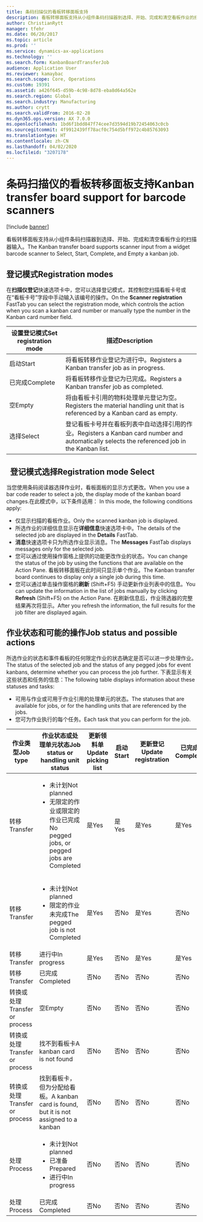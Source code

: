 ```yaml
---
title: 条码扫描仪的看板转移面板支持
description: 看板转移面板支持从小组件条码扫描器到选择、开始、完成和清空看板作业的扫描器输入。
author: ChristianRytt
manager: tfehr
ms.date: 06/20/2017
ms.topic: article
ms.prod: ''
ms.service: dynamics-ax-applications
ms.technology: ''
ms.search.form: KanbanBoardTransferJob
audience: Application User
ms.reviewer: kamaybac
ms.search.scope: Core, Operations
ms.custom: 19391
ms.assetid: a426f645-d59b-4c98-8d78-eba8d64a562e
ms.search.region: Global
ms.search.industry: Manufacturing
ms.author: crytt
ms.search.validFrom: 2016-02-28
ms.dyn365.ops.version: AX 7.0.0
ms.openlocfilehash: 1bd6f1bdd847f74cee7d3594d19b72454063c0cb
ms.sourcegitcommit: 4f9912439ff78acf0c754d5bff972c4b85763093
ms.translationtype: HT
ms.contentlocale: zh-CN
ms.lasthandoff: 04/02/2020
ms.locfileid: "3207178"
---
```

# <a name="kanban-transfer-board-support-for-barcode-scanners"></a><span data-ttu-id="dbac3-103">条码扫描仪的看板转移面板支持</span><span class="sxs-lookup"><span data-stu-id="dbac3-103">Kanban transfer board support for barcode scanners</span></span>

[!include [banner](../includes/banner.md)]

<span data-ttu-id="dbac3-104">看板转移面板支持从小组件条码扫描器到选择、开始、完成和清空看板作业的扫描器输入。</span><span class="sxs-lookup"><span data-stu-id="dbac3-104">The Kanban transfer board supports scanner input from a widget barcode scanner to Select, Start, Complete, and Empty a kanban job.</span></span>

<a name="registration-modes"></a><span data-ttu-id="dbac3-105">登记模式</span><span class="sxs-lookup"><span data-stu-id="dbac3-105">Registration modes</span></span>
------------------

<span data-ttu-id="dbac3-106">在**扫描仪登记**快速选项卡中，您可以选择登记模式，其控制您扫描看板卡号或在“看板卡号”字段中手动输入该编号的操作。</span><span class="sxs-lookup"><span data-stu-id="dbac3-106">On the **Scanner registration** FastTab you can select the registration mode, which controls the action when you scan a kanban card number or manually type the number in the Kanban card number field.</span></span>

| <span data-ttu-id="dbac3-107">设置登记模式</span><span class="sxs-lookup"><span data-stu-id="dbac3-107">Set registration mode</span></span> | <span data-ttu-id="dbac3-108">描述</span><span class="sxs-lookup"><span data-stu-id="dbac3-108">Description</span></span>                                                                                     |
|-----------------------|-------------------------------------------------------------------------------------------------|
| <span data-ttu-id="dbac3-109">启动</span><span class="sxs-lookup"><span data-stu-id="dbac3-109">Start</span></span>                 | <span data-ttu-id="dbac3-110">将看板转移作业登记为进行中。</span><span class="sxs-lookup"><span data-stu-id="dbac3-110">Registers a Kanban transfer job as in progress.</span></span>                                                 |
| <span data-ttu-id="dbac3-111">已完成</span><span class="sxs-lookup"><span data-stu-id="dbac3-111">Complete</span></span>              | <span data-ttu-id="dbac3-112">将看板转移作业登记为已完成。</span><span class="sxs-lookup"><span data-stu-id="dbac3-112">Registers a Kanban transfer job as completed.</span></span>                                                   |
| <span data-ttu-id="dbac3-113">空</span><span class="sxs-lookup"><span data-stu-id="dbac3-113">Empty</span></span>                 | <span data-ttu-id="dbac3-114">将由看板卡引用的物料处理单元登记为空。</span><span class="sxs-lookup"><span data-stu-id="dbac3-114">Registers the material handling unit that is referenced by a Kanban card as empty.</span></span>              |
| <span data-ttu-id="dbac3-115">选择</span><span class="sxs-lookup"><span data-stu-id="dbac3-115">Select</span></span>                | <span data-ttu-id="dbac3-116">登记看板卡号并在看板列表中自动选择引用的作业。</span><span class="sxs-lookup"><span data-stu-id="dbac3-116">Registers a Kanban card number and automatically selects the referenced job in the Kanban list.</span></span> |

 
<span data-ttu-id="dbac3-117">登记模式选择</span><span class="sxs-lookup"><span data-stu-id="dbac3-117">Registration mode Select</span></span>
------------------------

<span data-ttu-id="dbac3-118">当您使用条码阅读器选择作业时，看板面板的显示方式更改。</span><span class="sxs-lookup"><span data-stu-id="dbac3-118">When you use a bar code reader to select a job, the display mode of the kanban board changes.</span></span><span data-ttu-id="dbac3-119">在此模式中，以下条件适用：</span><span class="sxs-lookup"><span data-stu-id="dbac3-119"> In this mode, the following conditions apply:</span></span>

-   <span data-ttu-id="dbac3-120">仅显示扫描的看板作业。</span><span class="sxs-lookup"><span data-stu-id="dbac3-120">Only the scanned kanban job is displayed.</span></span>
-   <span data-ttu-id="dbac3-121">所选作业的详细信息显示在**详细信息**快速选项卡中。</span><span class="sxs-lookup"><span data-stu-id="dbac3-121">The details of the selected job are displayed in the **Details** FastTab.</span></span>
-   <span data-ttu-id="dbac3-122">**消息**快速选项卡只为所选作业显示消息。</span><span class="sxs-lookup"><span data-stu-id="dbac3-122">The **Messages** FastTab displays messages only for the selected job.</span></span>
-   <span data-ttu-id="dbac3-123">您可以通过使用操作窗格上提供的功能更改作业的状态。</span><span class="sxs-lookup"><span data-stu-id="dbac3-123">You can change the status of the job by using the functions that are available on the Action Pane.</span></span> <span data-ttu-id="dbac3-124">看板转移面板在此时间只显示单个作业。</span><span class="sxs-lookup"><span data-stu-id="dbac3-124">The Kanban transfer board continues to display only a single job during this time.</span></span>
-   <span data-ttu-id="dbac3-125">您可以通过单击操作窗格的**刷新** (Shift+F5) 手动更新作业列表中的信息。</span><span class="sxs-lookup"><span data-stu-id="dbac3-125">You can update the information in the list of jobs manually by clicking **Refresh** (Shift+F5) on the Action Pane.</span></span> <span data-ttu-id="dbac3-126">在刷新信息后，作业筛选器的完整结果再次将显示。</span><span class="sxs-lookup"><span data-stu-id="dbac3-126">After you refresh the information, the full results for the job filter are displayed again.</span></span>

## <a name="job-status-and-possible-actions"></a><span data-ttu-id="dbac3-127">作业状态和可能的操作</span><span class="sxs-lookup"><span data-stu-id="dbac3-127">Job status and possible actions</span></span>
<span data-ttu-id="dbac3-128">所选作业的状态和事件看板的任何限定作业的状态确定是否可以进一步处理作业。</span><span class="sxs-lookup"><span data-stu-id="dbac3-128">The status of the selected job and the status of any pegged jobs for event kanbans, determine whether you can process the job further.</span></span> <span data-ttu-id="dbac3-129">下表显示有关这些状态和任务的信息：</span><span class="sxs-lookup"><span data-stu-id="dbac3-129">The following table displays information about these statuses and tasks:</span></span>
-   <span data-ttu-id="dbac3-130">可用与作业或可用于作业引用的处理单元的状态。</span><span class="sxs-lookup"><span data-stu-id="dbac3-130">The statuses that are available for jobs, or for the handling units that are referenced by the jobs.</span></span>
-   <span data-ttu-id="dbac3-131">您可为作业执行的每个任务。</span><span class="sxs-lookup"><span data-stu-id="dbac3-131">Each task that you can perform for the job.</span></span>

<table>
<colgroup>
<col width="12%" />
<col width="12%" />
<col width="12%" />
<col width="12%" />
<col width="12%" />
<col width="12%" />
<col width="12%" />
<col width="12%" />
</colgroup>
<thead>
<tr class="header">
<th><span data-ttu-id="dbac3-132">作业类型</span><span class="sxs-lookup"><span data-stu-id="dbac3-132">Job type</span></span></th>
<th><span data-ttu-id="dbac3-133">作业状态或处理单元状态</span><span class="sxs-lookup"><span data-stu-id="dbac3-133">Job status or handling unit status</span></span></th>
<th><span data-ttu-id="dbac3-134">更新领料单</span><span class="sxs-lookup"><span data-stu-id="dbac3-134">Update picking list</span></span></th>
<th><span data-ttu-id="dbac3-135">启动</span><span class="sxs-lookup"><span data-stu-id="dbac3-135">Start</span></span></th>
<th><span data-ttu-id="dbac3-136">更新登记</span><span class="sxs-lookup"><span data-stu-id="dbac3-136">Update registration</span></span></th>
<th><span data-ttu-id="dbac3-137">已完成</span><span class="sxs-lookup"><span data-stu-id="dbac3-137">Complete</span></span></th>
<th><span data-ttu-id="dbac3-138">空</span><span class="sxs-lookup"><span data-stu-id="dbac3-138">Empty</span></span></th>
<th><span data-ttu-id="dbac3-139">创建事件看板</span><span class="sxs-lookup"><span data-stu-id="dbac3-139">Create event kanbans</span></span></th>
</tr>
</thead>
<tbody>
<tr class="odd">
<td><span data-ttu-id="dbac3-140">转移</span><span class="sxs-lookup"><span data-stu-id="dbac3-140">Transfer</span></span></td>
<td><ul>
<li><span data-ttu-id="dbac3-141">未计划</span><span class="sxs-lookup"><span data-stu-id="dbac3-141">Not planned</span></span></li>
<li><span data-ttu-id="dbac3-142">无限定的作业或限定的作业已完成</span><span class="sxs-lookup"><span data-stu-id="dbac3-142">No pegged jobs, or pegged jobs are Completed</span></span></li>
</ul></td>
<td><span data-ttu-id="dbac3-143">是</span><span class="sxs-lookup"><span data-stu-id="dbac3-143">Yes</span></span></td>
<td><span data-ttu-id="dbac3-144">是</span><span class="sxs-lookup"><span data-stu-id="dbac3-144">Yes</span></span></td>
<td><span data-ttu-id="dbac3-145">是</span><span class="sxs-lookup"><span data-stu-id="dbac3-145">Yes</span></span></td>
<td><span data-ttu-id="dbac3-146">是</span><span class="sxs-lookup"><span data-stu-id="dbac3-146">Yes</span></span></td>
<td><span data-ttu-id="dbac3-147">否</span><span class="sxs-lookup"><span data-stu-id="dbac3-147">No</span></span></td>
<td><span data-ttu-id="dbac3-148">是</span><span class="sxs-lookup"><span data-stu-id="dbac3-148">Yes</span></span></td>
</tr>
<tr class="even">
<td><span data-ttu-id="dbac3-149">转移</span><span class="sxs-lookup"><span data-stu-id="dbac3-149">Transfer</span></span></td>
<td><ul>
<li><span data-ttu-id="dbac3-150">未计划</span><span class="sxs-lookup"><span data-stu-id="dbac3-150">Not planned</span></span></li>
<li><span data-ttu-id="dbac3-151">限定的作业未完成</span><span class="sxs-lookup"><span data-stu-id="dbac3-151">The pegged job is not Completed</span></span></li>
</ul></td>
<td><span data-ttu-id="dbac3-152">是</span><span class="sxs-lookup"><span data-stu-id="dbac3-152">Yes</span></span></td>
<td><span data-ttu-id="dbac3-153">否</span><span class="sxs-lookup"><span data-stu-id="dbac3-153">No</span></span></td>
<td><span data-ttu-id="dbac3-154">是</span><span class="sxs-lookup"><span data-stu-id="dbac3-154">Yes</span></span></td>
<td><span data-ttu-id="dbac3-155">否</span><span class="sxs-lookup"><span data-stu-id="dbac3-155">No</span></span></td>
<td><span data-ttu-id="dbac3-156">否</span><span class="sxs-lookup"><span data-stu-id="dbac3-156">No</span></span></td>
<td><span data-ttu-id="dbac3-157">否</span><span class="sxs-lookup"><span data-stu-id="dbac3-157">No</span></span></td>
</tr>
<tr class="odd">
<td><span data-ttu-id="dbac3-158">转移</span><span class="sxs-lookup"><span data-stu-id="dbac3-158">Transfer</span></span></td>
<td><span data-ttu-id="dbac3-159">进行中</span><span class="sxs-lookup"><span data-stu-id="dbac3-159">In progress</span></span></td>
<td><span data-ttu-id="dbac3-160">是</span><span class="sxs-lookup"><span data-stu-id="dbac3-160">Yes</span></span></td>
<td><span data-ttu-id="dbac3-161">否</span><span class="sxs-lookup"><span data-stu-id="dbac3-161">No</span></span></td>
<td><span data-ttu-id="dbac3-162">是</span><span class="sxs-lookup"><span data-stu-id="dbac3-162">Yes</span></span></td>
<td><span data-ttu-id="dbac3-163">是</span><span class="sxs-lookup"><span data-stu-id="dbac3-163">Yes</span></span></td>
<td><span data-ttu-id="dbac3-164">否</span><span class="sxs-lookup"><span data-stu-id="dbac3-164">No</span></span></td>
<td><span data-ttu-id="dbac3-165">否</span><span class="sxs-lookup"><span data-stu-id="dbac3-165">No</span></span></td>
</tr>
<tr class="even">
<td><span data-ttu-id="dbac3-166">转移</span><span class="sxs-lookup"><span data-stu-id="dbac3-166">Transfer</span></span></td>
<td><span data-ttu-id="dbac3-167">已完成</span><span class="sxs-lookup"><span data-stu-id="dbac3-167">Completed</span></span></td>
<td><span data-ttu-id="dbac3-168">否</span><span class="sxs-lookup"><span data-stu-id="dbac3-168">No</span></span></td>
<td><span data-ttu-id="dbac3-169">否</span><span class="sxs-lookup"><span data-stu-id="dbac3-169">No</span></span></td>
<td><span data-ttu-id="dbac3-170">否</span><span class="sxs-lookup"><span data-stu-id="dbac3-170">No</span></span></td>
<td><span data-ttu-id="dbac3-171">否</span><span class="sxs-lookup"><span data-stu-id="dbac3-171">No</span></span></td>
<td><span data-ttu-id="dbac3-172">是</span><span class="sxs-lookup"><span data-stu-id="dbac3-172">Yes</span></span></td>
<td><span data-ttu-id="dbac3-173">否</span><span class="sxs-lookup"><span data-stu-id="dbac3-173">No</span></span></td>
</tr>
<tr class="odd">
<td><span data-ttu-id="dbac3-174">转换或处理</span><span class="sxs-lookup"><span data-stu-id="dbac3-174">Transfer or process</span></span></td>
<td><span data-ttu-id="dbac3-175">空</span><span class="sxs-lookup"><span data-stu-id="dbac3-175">Empty</span></span></td>
<td><span data-ttu-id="dbac3-176">否</span><span class="sxs-lookup"><span data-stu-id="dbac3-176">No</span></span></td>
<td><span data-ttu-id="dbac3-177">否</span><span class="sxs-lookup"><span data-stu-id="dbac3-177">No</span></span></td>
<td><span data-ttu-id="dbac3-178">否</span><span class="sxs-lookup"><span data-stu-id="dbac3-178">No</span></span></td>
<td><span data-ttu-id="dbac3-179">否</span><span class="sxs-lookup"><span data-stu-id="dbac3-179">No</span></span></td>
<td><span data-ttu-id="dbac3-180">否</span><span class="sxs-lookup"><span data-stu-id="dbac3-180">No</span></span></td>
<td><span data-ttu-id="dbac3-181">否</span><span class="sxs-lookup"><span data-stu-id="dbac3-181">No</span></span></td>
</tr>
<tr class="even">
<td><span data-ttu-id="dbac3-182">转换或处理</span><span class="sxs-lookup"><span data-stu-id="dbac3-182">Transfer or process</span></span></td>
<td><span data-ttu-id="dbac3-183">找不到看板卡</span><span class="sxs-lookup"><span data-stu-id="dbac3-183">A kanban card is not found</span></span></td>
<td><span data-ttu-id="dbac3-184">否</span><span class="sxs-lookup"><span data-stu-id="dbac3-184">No</span></span></td>
<td><span data-ttu-id="dbac3-185">否</span><span class="sxs-lookup"><span data-stu-id="dbac3-185">No</span></span></td>
<td><span data-ttu-id="dbac3-186">否</span><span class="sxs-lookup"><span data-stu-id="dbac3-186">No</span></span></td>
<td><span data-ttu-id="dbac3-187">否</span><span class="sxs-lookup"><span data-stu-id="dbac3-187">No</span></span></td>
<td><span data-ttu-id="dbac3-188">否</span><span class="sxs-lookup"><span data-stu-id="dbac3-188">No</span></span></td>
<td><span data-ttu-id="dbac3-189">否</span><span class="sxs-lookup"><span data-stu-id="dbac3-189">No</span></span></td>
</tr>
<tr class="odd">
<td><span data-ttu-id="dbac3-190">转换或处理</span><span class="sxs-lookup"><span data-stu-id="dbac3-190">Transfer or process</span></span></td>
<td><span data-ttu-id="dbac3-191">找到看板卡，但为分配给看板。</span><span class="sxs-lookup"><span data-stu-id="dbac3-191">A kanban card is found, but it is not assigned to a kanban</span></span></td>
<td><span data-ttu-id="dbac3-192">否</span><span class="sxs-lookup"><span data-stu-id="dbac3-192">No</span></span></td>
<td><span data-ttu-id="dbac3-193">否</span><span class="sxs-lookup"><span data-stu-id="dbac3-193">No</span></span></td>
<td><span data-ttu-id="dbac3-194">否</span><span class="sxs-lookup"><span data-stu-id="dbac3-194">No</span></span></td>
<td><span data-ttu-id="dbac3-195">否</span><span class="sxs-lookup"><span data-stu-id="dbac3-195">No</span></span></td>
<td><span data-ttu-id="dbac3-196">否</span><span class="sxs-lookup"><span data-stu-id="dbac3-196">No</span></span></td>
<td><span data-ttu-id="dbac3-197">否</span><span class="sxs-lookup"><span data-stu-id="dbac3-197">No</span></span></td>
</tr>
<tr class="even">
<td><span data-ttu-id="dbac3-198">处理</span><span class="sxs-lookup"><span data-stu-id="dbac3-198">Process</span></span></td>
<td><ul>
<li><span data-ttu-id="dbac3-199">未计划</span><span class="sxs-lookup"><span data-stu-id="dbac3-199">Not planned</span></span></li>
<li><span data-ttu-id="dbac3-200">已准备</span><span class="sxs-lookup"><span data-stu-id="dbac3-200">Prepared</span></span></li>
<li><span data-ttu-id="dbac3-201">进行中</span><span class="sxs-lookup"><span data-stu-id="dbac3-201">In progress</span></span></li>
</ul></td>
<td><span data-ttu-id="dbac3-202">否</span><span class="sxs-lookup"><span data-stu-id="dbac3-202">No</span></span></td>
<td><span data-ttu-id="dbac3-203">否</span><span class="sxs-lookup"><span data-stu-id="dbac3-203">No</span></span></td>
<td><span data-ttu-id="dbac3-204">否</span><span class="sxs-lookup"><span data-stu-id="dbac3-204">No</span></span></td>
<td><span data-ttu-id="dbac3-205">否</span><span class="sxs-lookup"><span data-stu-id="dbac3-205">No</span></span></td>
<td><span data-ttu-id="dbac3-206">否</span><span class="sxs-lookup"><span data-stu-id="dbac3-206">No</span></span></td>
<td><span data-ttu-id="dbac3-207">否</span><span class="sxs-lookup"><span data-stu-id="dbac3-207">No</span></span></td>
</tr>
<tr class="odd">
<td><span data-ttu-id="dbac3-208">处理</span><span class="sxs-lookup"><span data-stu-id="dbac3-208">Process</span></span></td>
<td><span data-ttu-id="dbac3-209">已完成</span><span class="sxs-lookup"><span data-stu-id="dbac3-209">Completed</span></span></td>
<td><span data-ttu-id="dbac3-210">否</span><span class="sxs-lookup"><span data-stu-id="dbac3-210">No</span></span></td>
<td><span data-ttu-id="dbac3-211">否</span><span class="sxs-lookup"><span data-stu-id="dbac3-211">No</span></span></td>
<td><span data-ttu-id="dbac3-212">否</span><span class="sxs-lookup"><span data-stu-id="dbac3-212">No</span></span></td>
<td><span data-ttu-id="dbac3-213">否</span><span class="sxs-lookup"><span data-stu-id="dbac3-213">No</span></span></td>
<td><span data-ttu-id="dbac3-214">否</span><span class="sxs-lookup"><span data-stu-id="dbac3-214">No</span></span></td>
<td><span data-ttu-id="dbac3-215">否</span><span class="sxs-lookup"><span data-stu-id="dbac3-215">No</span></span></td>
</tr>
</tbody>
</table>





